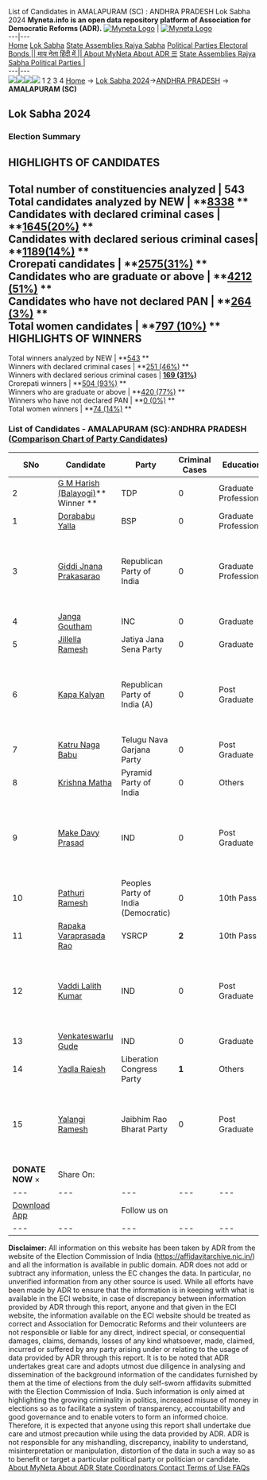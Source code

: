 List of Candidates in AMALAPURAM (SC) : ANDHRA PRADESH Lok Sabha 2024 
**Myneta.info is an open data repository platform of Association for Democratic Reforms (ADR).**
[![Myneta Logo](https://www.myneta.info/lib/img/myneta-logo.png)](https://www.myneta.info/) | [![Myneta Logo](https://www.myneta.info/lib/img/adr-logo.png)](https://adrindia.org)  
---|---  
[Home](https://www.myneta.info/) [Lok Sabha](https://www.myneta.info/#ls "Lok Sabha") [ State Assemblies ](https://www.myneta.info/#sa "State Assemblies") [Rajya Sabha](https://www.myneta.info/#rs "Rajya Sabha") [Political Parties ](https://www.myneta.info/party "Political Parties") [ Electoral Bonds ](https://www.myneta.info/electoral_bonds "Electoral Bonds") [ || माय नेता हिंदी में || ](https://translate.google.co.in/translate?prev=hp&hl=en&js=y&u=www.myneta.info&sl=en&tl=hi&history_state0=) [ About MyNeta ](https://adrindia.org/content/about-myneta) [ About ADR ](https://adrindia.org/about-adr/who-we-are) [☰](javascript:void\(0\))
[ State Assemblies ](https://www.myneta.info/#sa "State Assemblies") [ Rajya Sabha ](https://www.myneta.info/#rs "Rajya Sabha") [ Political Parties ](https://www.myneta.info/party "Political Parties")
|   
---|---  
![](https://www.myneta.info/lib/img/banner/banner-1.png)![](https://www.myneta.info/lib/img/banner/banner-2.png)![](https://www.myneta.info/lib/img/banner/banner-3.png)![](https://www.myneta.info/lib/img/banner/banner-4.png)
1  2  3  4 
[Home](https://www.myneta.info/) → [Lok Sabha 2024](https://www.myneta.info/LokSabha2024/)→[ANDHRA PRADESH](https://www.myneta.info/LokSabha2024/index.php?action=show_constituencies&state_id=2) → **AMALAPURAM (SC)**
### 
## Lok Sabha 2024
###  Election Summary 
HIGHLIGHTS OF CANDIDATES  
---  
Total number of constituencies analyzed |  543   
Total candidates analyzed by NEW | **[8338](https://www.myneta.info/LokSabha2024/index.php?action=summary&subAction=candidates_analyzed&sort=candidate#summary) **  
Candidates with declared criminal cases | **[1645(20%)](https://www.myneta.info/LokSabha2024/index.php?action=summary&subAction=crime&sort=candidate#summary) **  
Candidates with declared serious criminal cases| **[1189(14%)](https://www.myneta.info/LokSabha2024/index.php?action=summary&subAction=serious_crime&sort=candidate#summary) **  
Crorepati candidates | **[2575(31%)](https://www.myneta.info/LokSabha2024/index.php?action=summary&subAction=crorepati&sort=candidate#summary) **  
Candidates who are graduate or above | **[4212 (51%)](https://www.myneta.info/LokSabha2024/index.php?action=summary&subAction=education&sort=candidate#summary) **  
Candidates who have not declared PAN | **[264 (3%)](https://www.myneta.info/LokSabha2024/index.php?action=summary&subAction=without_pan&sort=candidate#summary) **  
Total women candidates | **[797 (10%)](https://www.myneta.info/LokSabha2024/index.php?action=summary&subAction=women_candidate&sort=candidate#summary) **  
HIGHLIGHTS OF WINNERS  
---  
Total winners analyzed by NEW | **[543](https://www.myneta.info/LokSabha2024/index.php?action=summary&subAction=winner_analyzed&sort=candidate#summary) **  
Winners with declared criminal cases | **[251 (46%)](https://www.myneta.info/LokSabha2024/index.php?action=summary&subAction=winner_crime&sort=candidate#summary) **  
Winners with declared serious criminal cases | **[169 (31%)](https://www.myneta.info/LokSabha2024/index.php?action=summary&subAction=winner_serious_crime&sort=candidate#summary)**  
Crorepati winners | **[504 (93%)](https://www.myneta.info/LokSabha2024/index.php?action=summary&subAction=winner_crorepati&sort=candidate#summary) **  
Winners who are graduate or above | **[420 (77%)](https://www.myneta.info/LokSabha2024/index.php?action=summary&subAction=winner_education&sort=candidate#summary) **  
Winners who have not declared PAN | **[0 (0%)](https://www.myneta.info/LokSabha2024/index.php?action=summary&subAction=winner_without_pan&sort=candidate#summary) **  
Total women winners | **[74 (14%)](https://www.myneta.info/LokSabha2024/index.php?action=summary&subAction=winner_women&sort=candidate#summary) **  
### List of Candidates - AMALAPURAM (SC):ANDHRA PRADESH ([Comparison Chart of Party Candidates](https://www.myneta.info/LokSabha2024/comparisonchart.php?constituency_id=7))
SNo | Candidate| Party| Criminal Cases| Education| Age| Total Assets| Liabilities  
---|---|---|---|---|---|---|---  
2  | [G M Harish (Balayogi)](https://www.myneta.info/LokSabha2024/candidate.php?candidate_id=5300)** Winner ** | TDP | 0 | Graduate Professional| 33 | Rs 10,53,89,128 ~ 10 Crore+ | Rs 1,99,712 ~ 1 Lacs+  
1  | [Dorababu Yalla](https://www.myneta.info/LokSabha2024/candidate.php?candidate_id=5827) | BSP | 0 | Graduate Professional| 59 | Rs 50,17,200 ~ 50 Lacs+ | Rs 6,00,000 ~ 6 Lacs+  
3  | [Giddi Jnana Prakasarao](https://www.myneta.info/LokSabha2024/candidate.php?candidate_id=5824) | Republican Party of India | 0 | Graduate Professional| 62 | ![](https://myneta.info/image_v2.php?myneta_folder=LokSabha2024&candidate_id=5824&col=ta) | ![](https://myneta.info/image_v2.php?myneta_folder=LokSabha2024&candidate_id=5824&col=lia)  
4  | [Janga Goutham](https://www.myneta.info/LokSabha2024/candidate.php?candidate_id=5301) | INC | 0 | Graduate| 54 | Rs 2,46,85,500 ~ 2 Crore+ | Rs 3,10,000 ~ 3 Lacs+  
5  | [Jillella Ramesh](https://www.myneta.info/LokSabha2024/candidate.php?candidate_id=5823) | Jatiya Jana Sena Party | 0 | Graduate| 28 | Rs 1,02,500 ~ 1 Lacs+ | Rs 0 ~   
6  | [Kapa Kalyan](https://www.myneta.info/LokSabha2024/candidate.php?candidate_id=5819) | Republican Party of India (A) | 0 | Post Graduate| 47 | ![](https://myneta.info/image_v2.php?myneta_folder=LokSabha2024&candidate_id=5819&col=ta) | ![](https://myneta.info/image_v2.php?myneta_folder=LokSabha2024&candidate_id=5819&col=lia)  
7  | [Katru Naga Babu](https://www.myneta.info/LokSabha2024/candidate.php?candidate_id=5825) | Telugu Nava Garjana Party | 0 | Post Graduate| 30 | Rs 1,76,000 ~ 1 Lacs+ | Rs 0 ~   
8  | [Krishna Matha](https://www.myneta.info/LokSabha2024/candidate.php?candidate_id=5820) | Pyramid Party of India | 0 | Others| 39 | Rs 10,000 ~ 10 Thou+ | Rs 0 ~   
9  | [Make Davy Prasad](https://www.myneta.info/LokSabha2024/candidate.php?candidate_id=5822) | IND | 0 | Post Graduate| 71 | ![](https://myneta.info/image_v2.php?myneta_folder=LokSabha2024&candidate_id=5822&col=ta) | ![](https://myneta.info/image_v2.php?myneta_folder=LokSabha2024&candidate_id=5822&col=lia)  
10  | [Pathuri Ramesh](https://www.myneta.info/LokSabha2024/candidate.php?candidate_id=5818) | Peoples Party of India (Democratic) | 0 | 10th Pass| 39 | Rs 57,40,000 ~ 57 Lacs+ | Rs 1,25,000 ~ 1 Lacs+  
11  | [Rapaka Varaprasada Rao](https://www.myneta.info/LokSabha2024/candidate.php?candidate_id=5270) | YSRCP | **2** | 10th Pass| 65 | Rs 2,47,25,608 ~ 2 Crore+ | Rs 29,87,883 ~ 29 Lacs+  
12  | [Vaddi Lalith Kumar](https://www.myneta.info/LokSabha2024/candidate.php?candidate_id=5817) | IND | 0 | Post Graduate| 64 | ![](https://myneta.info/image_v2.php?myneta_folder=LokSabha2024&candidate_id=5817&col=ta) | ![](https://myneta.info/image_v2.php?myneta_folder=LokSabha2024&candidate_id=5817&col=lia)  
13  | [Venkateswarlu Gude](https://www.myneta.info/LokSabha2024/candidate.php?candidate_id=5826) | IND | 0 | Graduate| 51 | Rs 5,698 ~ 5 Thou+ | Rs 0 ~   
14  | [Yadla Rajesh](https://www.myneta.info/LokSabha2024/candidate.php?candidate_id=5829) | Liberation Congress Party | **1** | Others| 32 | Rs 5,25,000 ~ 5 Lacs+ | Rs 8,80,000 ~ 8 Lacs+  
15  | [Yalangi Ramesh](https://www.myneta.info/LokSabha2024/candidate.php?candidate_id=5821) | Jaibhim Rao Bharat Party | 0 | Post Graduate| 61 | ![](https://myneta.info/image_v2.php?myneta_folder=LokSabha2024&candidate_id=5821&col=ta) | ![](https://myneta.info/image_v2.php?myneta_folder=LokSabha2024&candidate_id=5821&col=lia)  
|  **DONATE NOW** × |  Share On:  | [](https://api.whatsapp.com/send?text=https%3A%2F%2Fmyneta.info%2Fpunjab2022%2Findex.php%3Faction%3Dshow_constituencies%26state_id%3D19) | [](https://www.facebook.com/sharer/sharer.php?u=https%3A%2F%2Fmyneta.info%2Fpunjab2022%2Findex.php%3Faction%3Dshow_constituencies%26state_id%3D19) | [](https://twitter.com/share?url=https%3A%2F%2Fmyneta.info%2Fpunjab2022%2Findex.php%3Faction%3Dshow_constituencies%26state_id%3D19)  
---|---|---|---|---  
| [ Download App ](https://play.google.com/store/apps/details?id=com.webrosoft.myneta1&pcampaignid=pcampaignidMKT-Other-global-all-co-prtnr-py-PartBadge-Mar2515-1) | [](https://play.google.com/store/apps/details?id=com.webrosoft.myneta1&pcampaignid=pcampaignidMKT-Other-global-all-co-prtnr-py-PartBadge-Mar2515-1) |  Follow us on  | [](https://www.facebook.com/adrindia.org/) | [](https://twitter.com/adrspeaks) | [](https://groups.google.com/g/national-election-watch?hl=en&pli=1) | [](https://www.instagram.com/adrspeaks/) | [](https://www.youtube.com/user/adrspeaks) | [](https://sharechat.com/profile/adrspeaks)  
---|---|---|---|---|---|---|---|---  
**Disclaimer:** All information on this website has been taken by ADR from the website of the Election Commission of India (https://affidavitarchive.nic.in/) and all the information is available in public domain. ADR does not add or subtract any information, unless the EC changes the data. In particular, no unverified information from any other source is used. While all efforts have been made by ADR to ensure that the information is in keeping with what is available in the ECI website, in case of discrepancy between information provided by ADR through this report, anyone and that given in the ECI website, the information available on the ECI website should be treated as correct and Association for Democratic Reforms and their volunteers are not responsible or liable for any direct, indirect special, or consequential damages, claims, demands, losses of any kind whatsoever, made, claimed, incurred or suffered by any party arising under or relating to the usage of data provided by ADR through this report. It is to be noted that ADR undertakes great care and adopts utmost due diligence in analysing and dissemination of the background information of the candidates furnished by them at the time of elections from the duly self-sworn affidavits submitted with the Election Commission of India. Such information is only aimed at highlighting the growing criminality in politics, increased misuse of money in elections so as to facilitate a system of transparency, accountability and good governance and to enable voters to form an informed choice. Therefore, it is expected that anyone using this report shall undertake due care and utmost precaution while using the data provided by ADR. ADR is not responsible for any mishandling, discrepancy, inability to understand, misinterpretation or manipulation, distortion of the data in such a way so as to benefit or target a particular political party or politician or candidate. 
[ About MyNeta ](https://adrindia.org/content/about-myneta) [ About ADR ](https://adrindia.org/about-adr/who-we-are) [ State Coordinators ](https://adrindia.org/about-adr/state-coordinators) [ Contact ](https://adrindia.org/contact-us) [ Terms of Use ](https://adrindia.org/content/adr-terms-use) [ FAQs ](https://adrindia.org/content/faqs)

